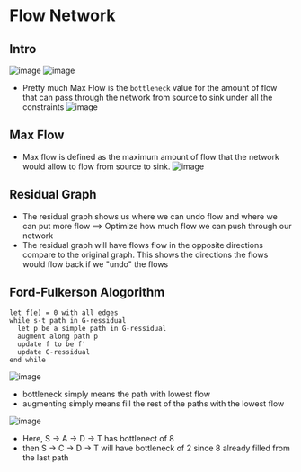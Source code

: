 # Flow Network

## Intro

![image](https://user-images.githubusercontent.com/66233296/165007766-cd5ad7ac-ef98-404c-af8e-689450401a0a.png)
![image](https://user-images.githubusercontent.com/66233296/165008212-97db0a02-d94b-428e-a7b6-3c7a2061584c.png)


- Pretty much Max Flow is the ``bottleneck`` value for the amount of flow that can pass through the network from source to sink under all the constraints
![image](https://user-images.githubusercontent.com/66233296/165006217-ec9cfefd-6f2a-43ea-ab74-b93173caf314.png)


## Max Flow
- Max flow is defined as the maximum amount of flow that the network would allow to flow from source to sink.
![image](https://user-images.githubusercontent.com/66233296/165132979-3599ab45-3328-48a1-a7e4-1d70e7f94f4d.png)


## Residual Graph
- The residual graph shows us where we can undo flow and where we can put more flow ==> Optimize how much flow we can push through our network
- The residual graph will have flows flow in the opposite directions compare to the original graph. This shows the directions the flows would flow back if we "undo" the flows

## Ford-Fulkerson Alogorithm
```
let f(e) = 0 with all edges
while s-t path in G-ressidual
  let p be a simple path in G-ressidual
  augment along path p
  update f to be f'
  update G-ressidual
end while
```
![image](https://user-images.githubusercontent.com/66233296/167977267-bf95a2a6-b873-4730-9cdb-fa2ec210599f.png)

- bottleneck simply means the path with lowest flow
- augmenting simply means fill the rest of the paths with the lowest flow

![image](https://user-images.githubusercontent.com/66233296/167977470-10ade690-90cf-4466-9111-c38321f8cc0d.png)

- Here, S -> A -> D -> T has bottlenect of 8
- then S -> C -> D -> T will have bottleneck of 2 since 8 already filled from the last path




<!-- ![image](https://user-images.githubusercontent.com/66233296/165008263-008401f2-e365-4ea8-ba30-1505bed46faa.png)
![image](https://user-images.githubusercontent.com/66233296/165008380-0a1b9950-a4ee-4273-8cf4-d0f32ec4f817.png)
![image](https://user-images.githubusercontent.com/66233296/165008629-574d6c33-b930-401d-8881-06afe0bfe559.png)
 ![image](https://user-images.githubusercontent.com/66233296/165006052-1e832e5e-f126-4eef-a41b-f607f9d65d61.png)
 ![image](https://user-images.githubusercontent.com/66233296/165006306-84300e4d-e62a-4cbe-a021-a7e59c7455ba.png) -->
 
 
